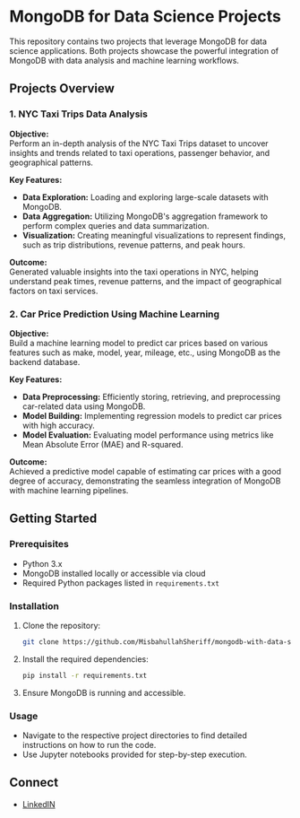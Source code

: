 # MongoDB for Data Science Projects

This repository contains two projects that leverage MongoDB for data science applications. Both projects showcase the powerful integration of MongoDB with data analysis and machine learning workflows.

## Projects Overview

### 1. NYC Taxi Trips Data Analysis
**Objective:**  
Perform an in-depth analysis of the NYC Taxi Trips dataset to uncover insights and trends related to taxi operations, passenger behavior, and geographical patterns.

**Key Features:**
- **Data Exploration:** Loading and exploring large-scale datasets with MongoDB.
- **Data Aggregation:** Utilizing MongoDB's aggregation framework to perform complex queries and data summarization.
- **Visualization:** Creating meaningful visualizations to represent findings, such as trip distributions, revenue patterns, and peak hours.

**Outcome:**  
Generated valuable insights into the taxi operations in NYC, helping understand peak times, revenue patterns, and the impact of geographical factors on taxi services.

### 2. Car Price Prediction Using Machine Learning
**Objective:**  
Build a machine learning model to predict car prices based on various features such as make, model, year, mileage, etc., using MongoDB as the backend database.

**Key Features:**
- **Data Preprocessing:** Efficiently storing, retrieving, and preprocessing car-related data using MongoDB.
- **Model Building:** Implementing regression models to predict car prices with high accuracy.
- **Model Evaluation:** Evaluating model performance using metrics like Mean Absolute Error (MAE) and R-squared.

**Outcome:**  
Achieved a predictive model capable of estimating car prices with a good degree of accuracy, demonstrating the seamless integration of MongoDB with machine learning pipelines.

## Getting Started

### Prerequisites
- Python 3.x
- MongoDB installed locally or accessible via cloud
- Required Python packages listed in `requirements.txt`

### Installation
1. Clone the repository:
    ```bash
    git clone https://github.com/MisbahullahSheriff/mongodb-with-data-science.git
    ```
2. Install the required dependencies:
    ```bash
    pip install -r requirements.txt
    ```

3. Ensure MongoDB is running and accessible.

### Usage
- Navigate to the respective project directories to find detailed instructions on how to run the code.
- Use Jupyter notebooks provided for step-by-step execution.

## Connect
- [LinkedIN](https://www.linkedin.com/in/mohammed-misbahullah-sheriff/)

